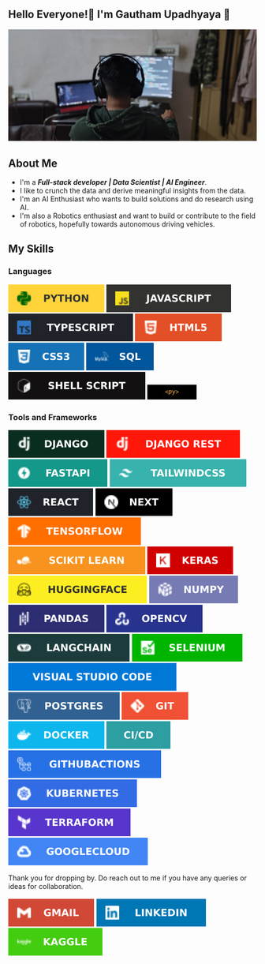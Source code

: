 ## Hello Everyone!🙏 I'm Gautham Upadhyaya 🙂

![Image](/assets/IMG_20241003_175359760_HDR_PORTRAIT.jpg)


## About Me
- I'm a  __*Full-stack developer | Data Scientist | AI Engineer*__.
- I like to crunch the data and derive meaningful insights from the data.
- I'm an AI Enthusiast who wants to build solutions and do research using AI.
- I'm also a Robotics enthusiast and want to build or contribute to the field of robotics, hopefully towards autonomous driving vehicles.
##

## My Skills
### Languages
![Python](/assets/python.svg)
![Javascript](/assets/javascript.svg)
![Typescript](/assets/typescript.svg)
![HTML](/assets/html.svg)
![CSS](/assets/css.svg)
![SQL](/assets/SQL.svg)
![ShellScript](/assets/shell_script.svg)
![Pyscript](/assets/avatar.jpg)


### Tools and Frameworks
![Django](/assets/django.svg)
![Django-Rest-Framework](/assets/django-rest.svg)
![FastAPI](/assets/fastapi.svg)
![Tailwindcss](/assets/tailwind.svg)
![React](/assets/react.svg)
![NextJs](/assets/nextjs.svg)
![Tensorflow](/assets/tensorflow.svg)
![Scikit-Learn](/assets/scikitlearn.svg)
![Keras](/assets/keras.svg)
![HuggingFace](/assets/huggingface.svg)
![Numpy](/assets/numpy.svg)
![Pandas](/assets/pandas.svg)
![OpenCV](/assets/opencv.svg)
![Langchain](/assets/langchain.svg)
![Selenium](/assets/selenium.svg)
![Vscode](/assets/vscode.svg)
![Postgres](/assets/postgres.svg)
![Git](/assets/git.svg)
![Docker](/assets/docker.svg)
![CI/CD](/assets/cicd.svg)
![Github_Actions](/assets/github_actions.svg)
![Kubernetes](/assets/kubernetes.svg)
![Terraform](/assets/terraform.svg)
![GCP](/assets/gcp.svg)


Thank you for dropping by. Do reach out to me if you have any queries or ideas for collaboration.
<br>
<br>
[![GMail](/assets/gmail.svg)](mailto:gauthamupadhyaya@gmail.com)
[![LinkedIn](/assets/linkedin.svg)](linkedin.com/in/gautham-upadhyaya-ai1995)
[![Kaggle](/assets/kaggle.svg)](www.kaggle.com/gauthamupadhyaya)
